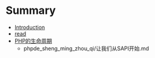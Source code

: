 # Summary

* [Introduction](README.md)
* [read](read.md)
* [PHP的生命周期](phpde_sheng_ming_zhou_qi.md)
   * phpde_sheng_ming_zhou_qi/让我们从SAPI开始.md

